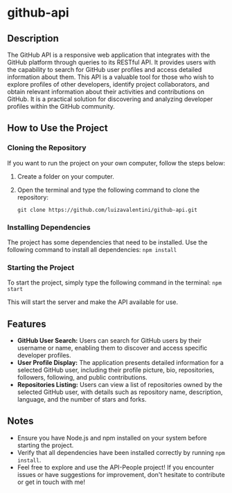 # github-api

## Description
The GitHub API is a responsive web application that integrates with the GitHub platform through queries to its RESTful API. It provides users with the capability to search for GitHub user profiles and access detailed information about them. This API is a valuable tool for those who wish to explore profiles of other developers, identify project collaborators, and obtain relevant information about their activities and contributions on GitHub. It is a practical solution for discovering and analyzing developer profiles within the GitHub community.

## How to Use the Project

### Cloning the Repository
If you want to run the project on your own computer, follow the steps below:

1. Create a folder on your computer.
2. Open the terminal and type the following command to clone the repository:

    ```
   git clone https://github.com/luizavalentini/github-api.git
   ```

### Installing Dependencies

The project has some dependencies that need to be installed. Use the following command to install all dependencies:
    ```
   npm install
    ```

### Starting the Project

To start the project, simply type the following command in the terminal:
    ```
   npm start
    ```

This will start the server and make the API available for use.

## Features

- **GitHub User Search:** Users can search for GitHub users by their username or name, enabling them to discover and access specific developer profiles.
- **User Profile Display:**  The application presents detailed information for a selected GitHub user, including their profile picture, bio, repositories, followers, following, and public contributions.
- **Repositories Listing:** Users can view a list of repositories owned by the selected GitHub user, with details such as repository name, description, language, and the number of stars and forks.

## Notes

- Ensure you have Node.js and npm installed on your system before starting the project.
- Verify that all dependencies have been installed correctly by running `npm install`.
- Feel free to explore and use the API-People project! If you encounter issues or have suggestions for improvement, don't hesitate to contribute or get in touch with me!
